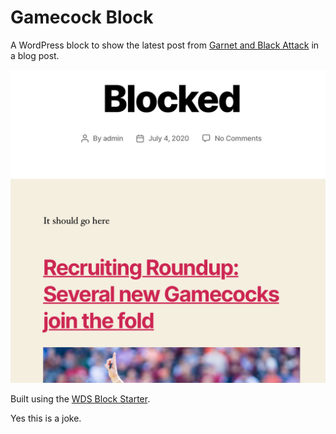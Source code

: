 # Gamecock Block

A WordPress block to show the latest post from [Garnet and Black Attack][sbn] in
a blog post.

![Screenshot of plugin](screenshot.png)

Built using the [WDS Block Starter][wds].

[sbn]: https://www.garnetandblackattack.com/
[wds]: https://github.com/WebDevStudios/wds-block-starter

Yes this is a joke.
